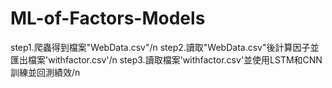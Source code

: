 # ML-of-Factors-Models

step1.爬蟲得到檔案"WebData.csv"/n
step2.讀取"WebData.csv"後計算因子並匯出檔案'withfactor.csv'/n
step3.讀取檔案'withfactor.csv'並使用LSTM和CNN訓練並回測績效/n
